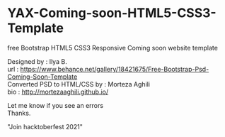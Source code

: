 # YAX-Coming-soon-HTML5-CSS3-Template
free Bootstrap HTML5 CSS3 Responsive Coming soon website template

Designed by : Ilya B. <br />
url : https://www.behance.net/gallery/18421675/Free-Bootstrap-Psd-Coming-Soon-Template <br />
Converted PSD to HTML/CSS by : Morteza Aghili  <br />
bio : http://mortezaaghili.github.io/

Let me know if you see an errors <br />
Thanks.

"Join hacktoberfest 2021"
